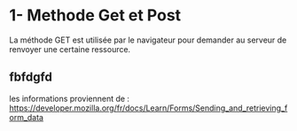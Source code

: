 <h1> 1- Methode Get et Post </h1>

La méthode GET est utilisée par le navigateur pour demander au serveur de renvoyer une certaine ressource. 

<h2>fbfdgfd</h2>









les informations proviennent de : https://developer.mozilla.org/fr/docs/Learn/Forms/Sending_and_retrieving_form_data
